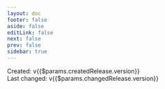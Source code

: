 ```yaml
---
layout: doc
footer: false
aside: false
editLink: false
next: false
prev: false
sidebar: true
---
```

<script setup>
import { computed } from 'vue'
import { useData } from 'vitepress'
import IconPreview from '../.vitepress/theme/components/icons/IconPreview.vue'
import IconPreviewSmall from '../.vitepress/theme/components/icons/IconPreviewSmall.vue'
import IconInfo from '../.vitepress/theme/components/icons/IconInfo.vue'
import IconContributors from '../.vitepress/theme/components/icons/IconContributors.vue'
import RelatedIcons from '../.vitepress/theme/components/icons/RelatedIcons.vue'
import CodeGroup from '../.vitepress/theme/components/base/CodeGroup.vue'
import Badge from '../.vitepress/theme/components/base/Badge.vue'
import Label from '../.vitepress/theme/components/base/Label.vue'
import VPButton from 'vitepress/dist/client/theme-default/components/VPButton.vue';
import { data } from './codeExamples.data'
import { camelCase, startCase } from 'lodash-es'

const { params } = useData()

const tabs = computed(() => data.codeExamples?.map(
  (codeExample) => codeExample.title) ?? []
)

const codeExample = computed(() => data.codeExamples?.map(
    (codeExample) => {
      const pascalCase = startCase(camelCase( params.value.name)).replace(/\s/g, '')
      return codeExample.code.replace(/PascalCase/g, pascalCase).replace(/Name/g, params.value.name)
    }
  ).join('') ?? []
)
</script>

<div :class="$style.layout">
  <div :class="$style.iconPreviews">
    <IconPreview
      id="previewer"
      :name="$params.name"
      :iconNode="$params.iconNode"
      :class="$style.preview"
    />
    <IconPreviewSmall
      :name="$params.name"
      :iconNode="$params.iconNode"
       :class="$style.smallPreview"
    />
  </div>
  <div >
    <div :class="$style.info">
      <IconInfo :icon="$params" />
      <div :class="$style.meta">
        <div :class="$style.version">
          <Label>Created:</Label>
          <Badge
            :href="`https://github.com/lucide-icons/lucide/releases/tag/v${$params.createdRelease.version}`"
            target="_blank"
            rel="noreferrer noopener"
          >
            v{{$params.createdRelease.version}}
          </Badge>
        </div>
        <div :class="$style.version">
          <Label>Last changed:</Label>
          <Badge
            :href="`https://github.com/lucide-icons/lucide/releases/tag/v${$params.changedRelease.version}`"
            target="_blank"
            rel="noreferrer noopener"
          >
            v{{$params.changedRelease.version}}
          </Badge>
        </div>
        <IconContributors :icon="$params" :class="$style.contributors"/>
      </div>
    </div>
    <CodeGroup
      :groups="tabs"
      groupName="icon-code-example"
      :class="$style.code"
    >
      <div
        class="blocks"
        v-html="codeExample"
      />
    </CodeGroup>
  </div>
</div>

<RelatedIcons :icons="$params.relatedIcons" />

<style module>
  .preview {
    grid-area: preview;
    margin-bottom: 24px;
    max-width: 240px;
    width: 240px;
    flex-shrink: 0;
  }

  .layout {
    align-items: flex-start;
  }

  .meta {
    margin-left: auto;
    margin-top: 24px;
  }

  .version, .contributors {
    display: flex;
    flex-wrap: wrap;
    gap: 8px;
    align-items: flex-start;
    margin-bottom: 0px;
    justify-content: flex-start;
  }

  .version:first-child {
    margin-bottom: 8px;
  }

  .iconPreviews {
    display: flex;
    justify-content: flex-start;
    gap: 24px;
  }

  .smallPreview {
    flex-shrink: 2;
    flex-direction: column;
    align-items: flex-start;
  }

  @media (min-width: 640px) {
    .layout {
      align-items: flex-start;
      display: grid;
      grid-template-columns: 240px minmax(0, 1fr);
      gap: 24px;
    }

    .preview {
      margin: 0 auto;
    }

    .iconPreviews {
      flex-direction: column;
    }

    .smallPreview {
      flex-direction: row;
      align-items: center;
    }
  }

  @media (min-width: 860px) {
    .info {
      display: flex;
      justify-content: space-between;
      align-items: flex-start;
    }

    .meta {
      border-left: 1px solid var(--vp-c-divider);
      padding-left: 16px;
      margin-top: 0;
    }

    .version, .contributors {
      flex-direction: column;
    }
  }

  @media (min-width: 960px) {
    .info {
      display: block;
      justify-content: space-between;
      align-items: flex-start;
    }

    .meta {
      border-left: none;
      padding-left: 0;
      margin-top: 24px;
    }

    .version, .contributors {
      flex-direction: row;
    }
  }

  @media (min-width: 1152px) {
    .info {
      display: flex;
      justify-content: space-between;
      align-items: flex-start;
    }

    .meta {
      border-left: 1px solid var(--vp-c-divider);
      padding-left: 16px;
      margin-top: 0;
    }

    .version, .contributors {
      flex-direction: row;
      margin-bottom: 8px;
    }
  }
</style>
